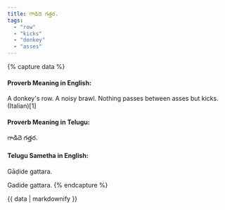 ```yaml
---
title: గాడిదె గత్తర.
tags:
  - "row"
  - "kicks"
  - "donkey"
  - "asses"
---
```


{% capture data %}
#### Proverb Meaning in English:
A donkey's row.
A noisy brawl.
Nothing passes between asses but kicks. (Italian)[1]

#### Proverb Meaning in Telugu:
గాడిదె గత్తర.

#### Telugu Sametha in English:
Gāḍide gattara.

Gadide gattara.
{% endcapture %}

{{ data | markdownify }}

